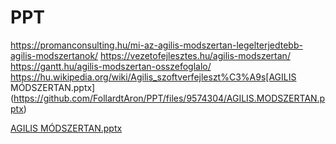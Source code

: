 # PPT
https://promanconsulting.hu/mi-az-agilis-modszertan-legelterjedtebb-agilis-modszertanok/
https://vezetofejlesztes.hu/agilis-modszertan/
https://gantt.hu/agilis-modszertan-osszefoglalo/
https://hu.wikipedia.org/wiki/Agilis_szoftverfejleszt%C3%A9s[AGILIS MÓDSZERTAN.pptx](https://github.com/FollardtAron/PPT/files/9574304/AGILIS.MODSZERTAN.pptx)

[AGILIS MÓDSZERTAN.pptx](https://github.com/FollardtAron/PPT/files/9574331/AGILIS.MODSZERTAN.pptx)

